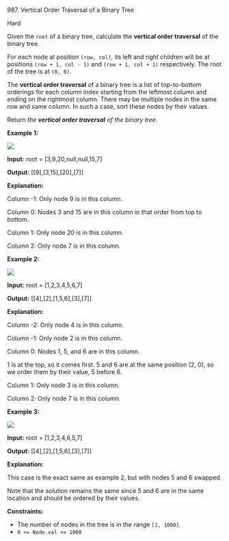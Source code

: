 987\. Vertical Order Traversal of a Binary Tree

Hard

Given the `root` of a binary tree, calculate the **vertical order traversal** of the binary tree.

For each node at position `(row, col)`, its left and right children will be at positions `(row + 1, col - 1)` and `(row + 1, col + 1)` respectively. The root of the tree is at `(0, 0)`.

The **vertical order traversal** of a binary tree is a list of top-to-bottom orderings for each column index starting from the leftmost column and ending on the rightmost column. There may be multiple nodes in the same row and same column. In such a case, sort these nodes by their values.

Return _the **vertical order traversal** of the binary tree_.

**Example 1:**

![](https://leetcode-in-java.github.io/src/main/java/g0901_1000/s0987_vertical_order_traversal_of_a_binary_tree/vtree1.jpg)

**Input:** root = [3,9,20,null,null,15,7]

**Output:** [[9],[3,15],[20],[7]]

**Explanation:**

Column -1: Only node 9 is in this column.

Column 0: Nodes 3 and 15 are in this column in that order from top to bottom.

Column 1: Only node 20 is in this column.

Column 2: Only node 7 is in this column.

**Example 2:**

![](https://leetcode-in-java.github.io/src/main/java/g0901_1000/s0987_vertical_order_traversal_of_a_binary_tree/vtree2.jpg)

**Input:** root = [1,2,3,4,5,6,7]

**Output:** [[4],[2],[1,5,6],[3],[7]]

**Explanation:**

Column -2: Only node 4 is in this column.

Column -1: Only node 2 is in this column.

Column 0: Nodes 1, 5, and 6 are in this column.

1 is at the top, so it comes first.
5 and 6 are at the same position (2, 0), so we order them by their value, 5 before 6.

Column 1: Only node 3 is in this column.

Column 2: Only node 7 is in this column.

**Example 3:**

![](https://leetcode-in-java.github.io/src/main/java/g0901_1000/s0987_vertical_order_traversal_of_a_binary_tree/vtree3.jpg)

**Input:** root = [1,2,3,4,6,5,7]

**Output:** [[4],[2],[1,5,6],[3],[7]]

**Explanation:**

This case is the exact same as example 2, but with nodes 5 and 6 swapped.

Note that the solution remains the same since 5 and 6 are in the same location and should be ordered by their values.

**Constraints:**

*   The number of nodes in the tree is in the range `[1, 1000]`.
*   `0 <= Node.val <= 1000`